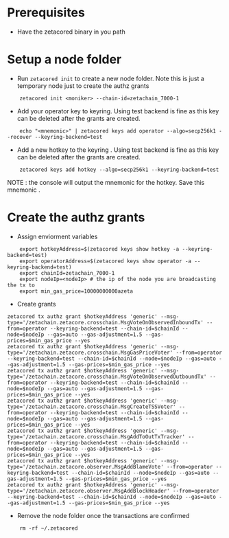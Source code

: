 
# Prerequisites 
- Have the zetacored binary in you path

# Setup a node folder
- Run `zetacored init` to create a new node folder. Note this is just a temporary node just to create the authz grants 

```shell
    zetacored init <moniker> --chain-id=zetachain_7000-1
```
- Add your operator key to keyring. Using test backend is fine as this key can be deleted after the grants are created.

```shell
    echo "<mnemonic>" | zetacored keys add operator --algo=secp256k1 --recover --keyring-backend=test
```

- Add a new hotkey to the keyring . Using test backend is fine as this key can be deleted after the grants are created.

```shell
    zetacored keys add hotkey --algo=secp256k1 --keyring-backend=test
```
NOTE : the console will output the mnemonic for the hotkey. Save this mnemonic .
    
# Create the authz grants
- Assign enviorment variables 

```shell
    export hotkeyAddress=$(zetacored keys show hotkey -a --keyring-backend=test)
    export operatorAddress=$(zetacored keys show operator -a --keyring-backend=test)
    export chainId=zetachain_7000-1
    export nodeIp=<nodeIp> # the ip of the node you are broadcasting the tx to
    export min_gas_price=10000000000azeta
```

- Create grants 
```shell
zetacored tx authz grant $hotkeyAddress 'generic' --msg-type='/zetachain.zetacore.crosschain.MsgVoteOnObservedInboundTx' --from=operator --keyring-backend=test --chain-id=$chainId --node=$nodeIp --gas=auto --gas-adjustment=1.5 --gas-prices=$min_gas_price --yes
zetacored tx authz grant $hotkeyAddress 'generic' --msg-type='/zetachain.zetacore.crosschain.MsgGasPriceVoter' --from=operator --keyring-backend=test --chain-id=$chainId --node=$nodeIp --gas=auto --gas-adjustment=1.5 --gas-prices=$min_gas_price --yes
zetacored tx authz grant $hotkeyAddress 'generic' --msg-type='/zetachain.zetacore.crosschain.MsgVoteOnObservedOutboundTx' --from=operator --keyring-backend=test --chain-id=$chainId --node=$nodeIp --gas=auto --gas-adjustment=1.5 --gas-prices=$min_gas_price --yes
zetacored tx authz grant $hotkeyAddress 'generic' --msg-type='/zetachain.zetacore.crosschain.MsgCreateTSSVoter' --from=operator --keyring-backend=test --chain-id=$chainId --node=$nodeIp --gas=auto --gas-adjustment=1.5 --gas-prices=$min_gas_price --yes
zetacored tx authz grant $hotkeyAddress 'generic' --msg-type='/zetachain.zetacore.crosschain.MsgAddToOutTxTracker' --from=operator --keyring-backend=test --chain-id=$chainId --node=$nodeIp --gas=auto --gas-adjustment=1.5 --gas-prices=$min_gas_price --yes
zetacored tx authz grant $hotkeyAddress 'generic' --msg-type='/zetachain.zetacore.observer.MsgAddBlameVote' --from=operator --keyring-backend=test --chain-id=$chainId --node=$nodeIp --gas=auto --gas-adjustment=1.5 --gas-prices=$min_gas_price --yes
zetacored tx authz grant $hotkeyAddress 'generic' --msg-type='/zetachain.zetacore.observer.MsgAddBlockHeader' --from=operator --keyring-backend=test --chain-id=$chainId --node=$nodeIp --gas=auto --gas-adjustment=1.5 --gas-prices=$min_gas_price --yes

```


- Remove the node folder once the transactions are confirmed

```shell
    rm -rf ~/.zetacored
``` 